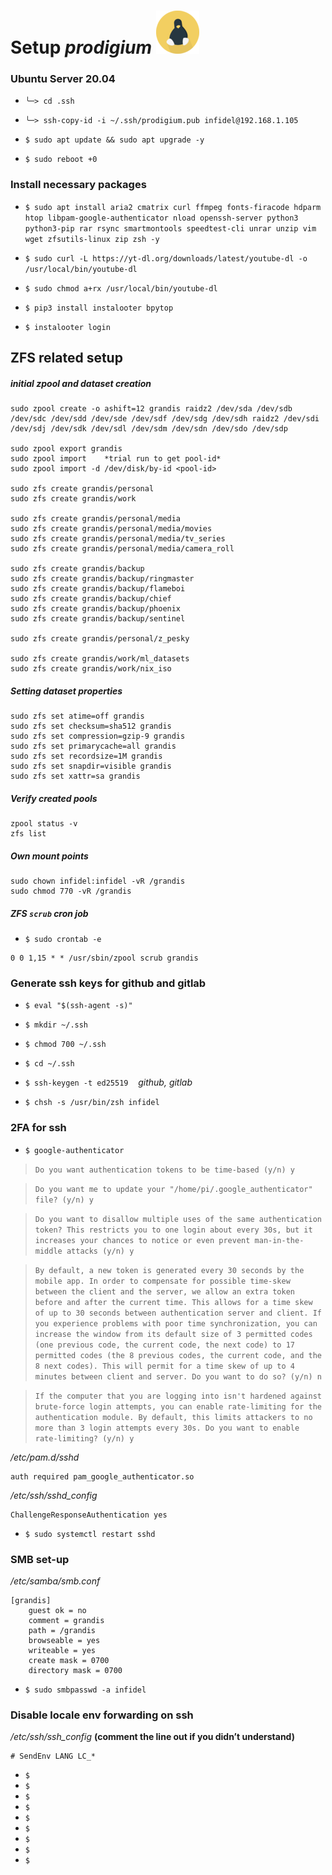 # Setup *prodigium* ![prodigium! image](https://github.com/atheistd/atheistd.github.io/raw/master/assets/prodigium/prodigium-small.png)

### Ubuntu Server 20.04

- `╰─> cd .ssh`
- `╰─> ssh-copy-id -i ~/.ssh/prodigium.pub infidel@192.168.1.105`

- `$ sudo apt update && sudo apt upgrade -y`
- `$ sudo reboot +0`



### Install necessary packages

- `$ sudo apt install aria2 cmatrix curl ffmpeg fonts-firacode hdparm htop libpam-google-authenticator nload openssh-server python3 python3-pip rar rsync smartmontools speedtest-cli unrar unzip vim wget zfsutils-linux zip zsh -y`

- `$ sudo curl -L https://yt-dl.org/downloads/latest/youtube-dl -o /usr/local/bin/youtube-dl`
- `$ sudo chmod a+rx /usr/local/bin/youtube-dl`

- `$ pip3 install instalooter bpytop`
- `$ instalooter login`



## ZFS related setup

##### initial zpool and dataset creation

```
sudo zpool create -o ashift=12 grandis raidz2 /dev/sda /dev/sdb /dev/sdc /dev/sdd /dev/sde /dev/sdf /dev/sdg /dev/sdh raidz2 /dev/sdi /dev/sdj /dev/sdk /dev/sdl /dev/sdm /dev/sdn /dev/sdo /dev/sdp

sudo zpool export grandis
sudo zpool import    *trial run to get pool-id*
sudo zpool import -d /dev/disk/by-id <pool-id>

sudo zfs create grandis/personal
sudo zfs create grandis/work

sudo zfs create grandis/personal/media
sudo zfs create grandis/personal/media/movies
sudo zfs create grandis/personal/media/tv_series
sudo zfs create grandis/personal/media/camera_roll

sudo zfs create grandis/backup
sudo zfs create grandis/backup/ringmaster
sudo zfs create grandis/backup/flameboi
sudo zfs create grandis/backup/chief
sudo zfs create grandis/backup/phoenix
sudo zfs create grandis/backup/sentinel

sudo zfs create grandis/personal/z_pesky

sudo zfs create grandis/work/ml_datasets
sudo zfs create grandis/work/nix_iso
```



##### Setting dataset properties

```
sudo zfs set atime=off grandis
sudo zfs set checksum=sha512 grandis
sudo zfs set compression=gzip-9 grandis
sudo zfs set primarycache=all grandis
sudo zfs set recordsize=1M grandis
sudo zfs set snapdir=visible grandis
sudo zfs set xattr=sa grandis
```



##### Verify created pools

```
zpool status -v
zfs list
```



##### Own mount points

```
sudo chown infidel:infidel -vR /grandis
sudo chmod 770 -vR /grandis
```


##### ZFS `scrub` cron job

 - `$ sudo crontab -e`
```
0 0 1,15 * * /usr/sbin/zpool scrub grandis
```



### Generate ssh keys for github and gitlab

- `$ eval "$(ssh-agent -s)"`
- `$ mkdir ~/.ssh`
- `$ chmod 700 ~/.ssh`
- `$ cd ~/.ssh`
- `$ ssh-keygen -t ed25519`&nbsp;&nbsp;&nbsp;&nbsp;*github, gitlab*

- `$ chsh -s /usr/bin/zsh infidel`



### 2FA for ssh

- `$ google-authenticator`


> `Do you want authentication tokens to be time-based (y/n) y`


> `Do you want me to update your "/home/pi/.google_authenticator" file? (y/n) y`


> `Do you want to disallow multiple uses of the same authentication
token? This restricts you to one login about every 30s, but it increases
your chances to notice or even prevent man-in-the-middle attacks (y/n) y`


> `By default, a new token is generated every 30 seconds by the mobile app.
In order to compensate for possible time-skew between the client and the server,
we allow an extra token before and after the current time. This allows for a
time skew of up to 30 seconds between authentication server and client. If you
experience problems with poor time synchronization, you can increase the window
from its default size of 3 permitted codes (one previous code, the current
code, the next code) to 17 permitted codes (the 8 previous codes, the current
code, and the 8 next codes). This will permit for a time skew of up to 4 minutes
between client and server.
Do you want to do so? (y/n) n`


> `If the computer that you are logging into isn't hardened against brute-force
login attempts, you can enable rate-limiting for the authentication module.
By default, this limits attackers to no more than 3 login attempts every 30s.
Do you want to enable rate-limiting? (y/n) y`

*/etc/pam.d/sshd*
```
auth required pam_google_authenticator.so
```

*/etc/ssh/sshd_config*
```
ChallengeResponseAuthentication yes
```

- `$ sudo systemctl restart sshd`



### SMB set-up

*/etc/samba/smb.conf*
```
[grandis]
	guest ok = no
	comment = grandis
	path = /grandis
	browseable = yes
	writeable = yes
	create mask = 0700
	directory mask = 0700
```

- `$ sudo smbpasswd -a infidel`



### Disable locale env forwarding on ssh

*/etc/ssh/ssh_config* **(comment the line out if you didn’t understand)**
```
# SendEnv LANG LC_*
```


- `$ `
- `$ `
- `$ `
- `$ `
- `$ `
- `$ `
- `$ `
- `$ `
- `$ `
